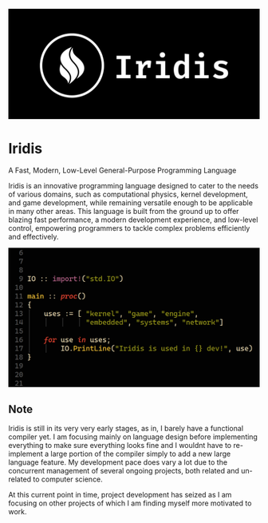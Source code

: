 ![logo](Branding/TempLogo.png)

# Iridis

A Fast, Modern, Low-Level General-Purpose Programming Language

Iridis is an innovative programming language designed to cater to the needs of various domains, such as computational physics, kernel development, and game development, while remaining versatile enough to be applicable in many other areas. This language is built from the ground up to offer blazing fast performance, a modern development experience, and low-level control, empowering programmers to tackle complex problems efficiently and effectively.

![code example](Branding/README-Example.png)

## Note
Iridis is still in its very very early stages, as in, I barely have a functional compiler yet. I am focusing mainly on language design before implementing everything to make sure everything looks fine and I wouldnt have to re-implement a large portion of the compiler simply to add a new large language feature. My development pace does vary a lot due to the concurrent management of several ongoing projects, both related and un-related to computer science.

At this current point in time, project development has seized as I am focusing on other projects of which I am finding myself more motivated to work.
